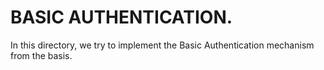 # BASIC AUTHENTICATION.

In this directory, we try to implement the Basic
Authentication mechanism from the basis.
